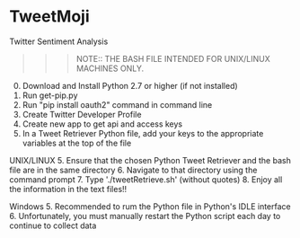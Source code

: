 # TweetMoji
Twitter Sentiment Analysis

>>>NOTE:: THE BASH FILE INTENDED FOR UNIX/LINUX MACHINES ONLY.

0. Download and Install Python 2.7 or higher (if not installed)
1. Run get-pip.py
2. Run "pip install oauth2" command in command line
3. Create Twitter Developer Profile
4. Create new app to get api and access keys
5. In a Tweet Retriever Python file, add your keys to the appropriate variables at the top of the file

UNIX/LINUX
5. Ensure that the chosen Python Tweet Retriever and the bash file are in the same directory
6. Navigate to that directory using the command prompt
7. Type './tweetRetrieve.sh' (without quotes)
8. Enjoy all the information in the text files!!

Windows
5. Recommended to  rum the Python file in Python's IDLE interface
6. Unfortunately, you must manually restart the Python script each day to continue to collect data
